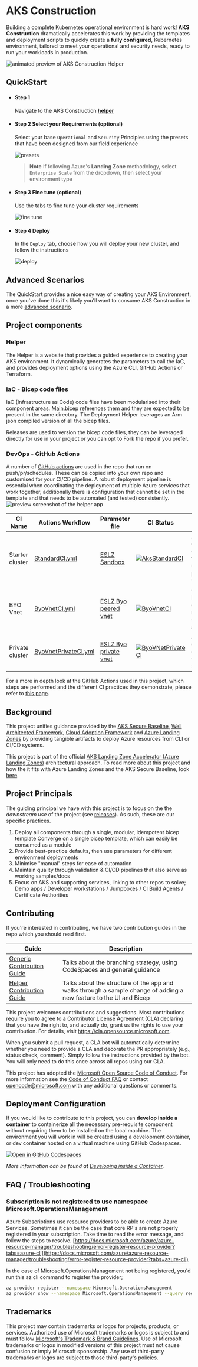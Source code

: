 # AKS Construction

Building a complete Kubernetes operational environment is hard work! __AKS Construction__ dramatically accelerates this work by providing the templates and deployment scripts to quickly create a  __fully configured__, Kubernetes environment, tailored to meet your operational and security needs, ready to run your workloads in production.

![animated preview of AKS Construction Helper](docs/images/animgif.gif)

## QuickStart

* #### **Step 1**
  Navigate to the AKS Construction [**helper**](https://azure.github.io/AKS-Construction/)

* #### **Step 2** Select your Requirements (optional)
  Select your base `Operational` and `Security` Principles using the presets that have been designed from our field experience

  ![presets](docs/images/helper-presets.jpg)
  <br/>
  > **Note**
  > If following Azure's **Landing Zone** methodology, select `Enterprise Scale` from the dropdown, then select your environment type

* #### **Step 3** Fine tune (optional)
  Use the tabs to fine tune your cluster requirements

  ![fine tune](docs/images/helper-tabs.jpg)
* #### **Step 4** Deploy
  In the `Deploy` tab, choose how you will deploy your new cluster, and follow the instructions

  ![deploy](docs/images/helper-deploy.jpg)

## Advanced Scenarios

The QuickStart provides a nice easy way of creating your AKS Environment, once you've done this it's likely you'll want to consume AKS Construction in a more [advanced scenario](docs/AdvancedUsage.md).

## Project components

### Helper

The Helper is a website that provides a guided experience to creating your AKS environment. It dynamically generates the parameters to call the IaC, and provides deployment options using the Azure CLI, GitHub Actions or Terraform.

### IaC - Bicep code files

IaC (Infrastructure as Code) code files have been modularised into their component areas. [Main.bicep](bicep/main.bicep) references them and they are expected to be present in the same directory. The Deployment Helper leverages an Arm json compiled version of all the bicep files.

Releases are used to version the bicep code files, they can be leveraged directly for use in your project or you can opt to Fork the repo if you prefer.

### DevOps - GitHub Actions

A number of [GitHub actions](https://github.com/Azure/AKS-Construction/tree/main/.github/workflows) are used in the repo that run on push/pr/schedules. These can be copied into your own repo and customised for your CI/CD pipeline. A robust deployment pipeline is essential when coordinating the deployment of multiple Azure services that work together, additionally there is configuration that cannot be set in the template and that needs to be automated (and tested) consistently.
![preview screenshot of the helper app](docs/images/ghactionworkflow.jpg)

CI Name | Actions Workflow | Parameter file | CI Status | Notes
|--------|--------|--------|-----------|------|
| Starter cluster | [StandardCI.yml](https://github.com/Azure/AKS-Construction/blob/main/.github/workflows/StandardCI.yml) | [ESLZ Sandbox](.github/workflows_dep/AksDeploy-Basic.parameters.json) | [![AksStandardCI](https://github.com/Azure/AKS-Construction/actions/workflows/StandardCI.yml/badge.svg)](https://github.com/Azure/AKS-Construction/actions/workflows/StandardCI.yml) | A simple deployment example, good for first time users of this project to start with  |
| BYO Vnet | [ByoVnetCI.yml](https://github.com/Azure/AKS-Construction/blob/main/.github/workflows/ByoVnetCI.yml) | [ESLZ Byo peered vnet](.github/workflows_dep/AksDeploy-ByoVnet.parameters.json) | [![ByoVnetCI](https://github.com/Azure/AKS-Construction/actions/workflows/ByoVnetCI.yml/badge.svg?branch=main)](https://github.com/Azure/AKS-Construction/actions/workflows/ByoVnetCI.yml) | Comprehensive IaC flow deploying multiple smoke-test apps |
| Private cluster | [ByoVnetPrivateCI.yml](https://github.com/Azure/Aks-Construction/blob/main/.github/workflows/ByoVnetPrivateCI.yml) | [ESLZ Byo private vnet](.github/workflows_dep/AksDeploy-ByoVnetPrivate.parameters.json) | [![ByoVNetPrivateCI](https://github.com/Azure/Aks-Construction/actions/workflows/ByoVnetPrivateCI.yml/badge.svg)](https://github.com/Azure/AKS-Construction/actions/workflows/ByoVnetPrivateCI.yml)| A private AKS cluster that deploys a vnet with private link services. |

For a more in depth look at the GitHub Actions used in this project, which steps are performed and the different CI practices they demonstrate, please refer to [this page](docs/GhActions.md).

## Background

This project unifies guidance provided by the [AKS Secure Baseline](https://docs.microsoft.com/azure/architecture/reference-architectures/containers/aks/secure-baseline-aks), [Well Architected Framework](https://docs.microsoft.com/azure/architecture/framework/), [Cloud Adoption Framework](https://azure.microsoft.com/cloud-adoption-framework/) and [Azure Landing Zones](https://github.com/Azure/Enterprise-Scale) by providing tangible artifacts to deploy Azure resources from CLI or CI/CD systems.

This project is part of the official [AKS Landing Zone Accelerator (Azure Landing Zones)](https://github.com/Azure/AKS-Landing-Zone-Accelerator) architectural approach. To read more about this project and how the it fits with Azure Landing Zones and the AKS Secure Baseline, look [here](referencearchs.md).

## Project Principals

The guiding principal we have with this project is to focus on the the *downstream use* of the project (see [releases](https://github.com/Azure/AKS-Construction/releases)). As such, these are our specific practices.

1. Deploy all components through a single, modular, idempotent bicep template Converge on a single bicep template, which can easily be consumed as a module
2. Provide best-practice defaults, then use parameters for different environment deployments
3. Minimise "manual" steps for ease of automation
4. Maintain quality through validation & CI/CD pipelines that also serve as working samples/docs
5. Focus on AKS and supporting services, linking to other repos to solve; Demo apps / Developer workstations / Jumpboxes / CI Build Agents / Certificate Authorities

## Contributing

If you're interested in contributing, we have two contribution guides in the repo which you should read first.

Guide | Description
----- | -----------
[Generic Contribution Guide](CONTRIBUTING.md) | Talks about the branching strategy, using CodeSpaces and general guidance
[Helper Contribution Guide](https://github.com/Azure/AKS-Construction/blob/main/docs/ContributingHelper.md) | Talks about the structure of the app and walks through a sample change of adding a new feature to the UI and Bicep

This project welcomes contributions and suggestions.  Most contributions require you to agree to a
Contributor License Agreement (CLA) declaring that you have the right to, and actually do, grant us
the rights to use your contribution. For details, visit https://cla.opensource.microsoft.com.

When you submit a pull request, a CLA bot will automatically determine whether you need to provide
a CLA and decorate the PR appropriately (e.g., status check, comment). Simply follow the instructions
provided by the bot. You will only need to do this once across all repos using our CLA.

This project has adopted the [Microsoft Open Source Code of Conduct](https://opensource.microsoft.com/codeofconduct/).
For more information see the [Code of Conduct FAQ](https://opensource.microsoft.com/codeofconduct/faq/) or
contact [opencode@microsoft.com](mailto:opencode@microsoft.com) with any additional questions or comments.

## Deployment Configuration

If you would like to contribute to this project, you can **develop inside a container** to containerize all the necessary pre-requisite component without requiring them to be installed on the local machine. The environment you will work in will be created using a development container, or dev container hosted on a virtual machine using GitHub Codespaces.

[![Open in GitHub Codespaces](https://github.com/codespaces/badge.svg)](https://codespaces.new/Azure/AKS-Construction)

*More information can be found at [Developing inside a Container](https://code.visualstudio.com/docs/remote/containers).*

## FAQ / Troubleshooting

### Subscription is not registered to use namespace Microsoft.OperationsManagement

Azure Subscriptions use resource providers to be able to create Azure Services. Sometimes it can be the case that core RP's are not properly registered in your subscription. Take time to read the error message, and follow the steps to resolve. [https://docs.microsoft.com/azure/azure-resource-manager/troubleshooting/error-register-resource-provider?tabs=azure-cli](https://docs.microsoft.com/azure/azure-resource-manager/troubleshooting/error-register-resource-provider?tabs=azure-cli)

In the case of Microsoft.OperationsManagement not being registered, you'd run this az cli command to register the provider;

```bash
az provider register --namespace Microsoft.OperationsManagement
az provider show --namespace Microsoft.OperationsManagement --query registrationState -o tsv
```

## Trademarks

This project may contain trademarks or logos for projects, products, or services. Authorized use of Microsoft
trademarks or logos is subject to and must follow
[Microsoft's Trademark & Brand Guidelines](https://www.microsoft.com/en-us/legal/intellectualproperty/trademarks/usage/general).
Use of Microsoft trademarks or logos in modified versions of this project must not cause confusion or imply Microsoft sponsorship.
Any use of third-party trademarks or logos are subject to those third-party's policies.
